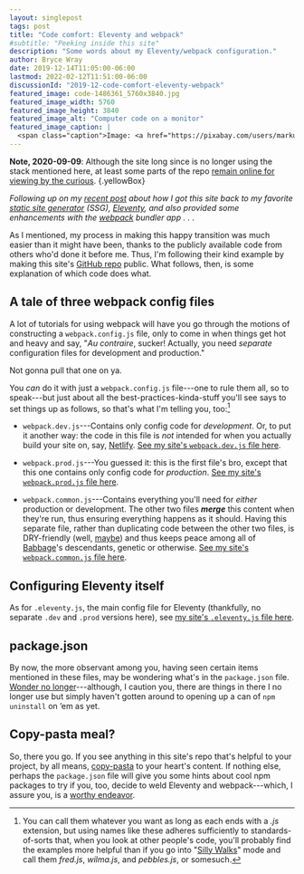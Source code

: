 ```yaml
---
layout: singlepost
tags: post
title: "Code comfort: Eleventy and webpack"
#subtitle: "Peeking inside this site"
description: "Some words about my Eleventy/webpack configuration."
author: Bryce Wray
date: 2019-12-14T11:05:00-06:00
lastmod: 2022-02-12T11:51:00-06:00
discussionId: "2019-12-code-comfort-eleventy-webpack"
featured_image: code-1486361_5760x3840.jpg
featured_image_width: 5760
featured_image_height: 3840
featured_image_alt: "Computer code on a monitor"
featured_image_caption: |
  <span class="caption">Image: <a href="https://pixabay.com/users/markusspiske-670330/?utm_source=link-attribution&amp;utm_medium=referral&amp;utm_campaign=image&amp;utm_content=1486361">Markus Spiske</a>; <a href="https://pixabay.com/?utm_source=link-attribution&amp;utm_medium=referral&amp;utm_campaign=image&amp;utm_content=1486361">Pixabay</a></span>
---
```


**Note, 2020-09-09**: Although the site long since is no longer using the stack mentioned here, at least some parts of the repo [remain online for viewing by the curious](https://github.com/brycewray/eleventy_bundler).
{.yellowBox}

*Following up on my [recent post](/posts/2019/12/packing-up/) about how I got this site back to my favorite [static site generator](https://staticgen.com) (SSG), [Eleventy](https://11ty.dev), and also provided some enhancements with the [webpack](https://webpack.js.org) bundler&nbsp;app&nbsp;.&nbsp;.&nbsp;.*

As I mentioned, my process in making this happy transition was much easier than it might have been, thanks to the publicly available code from others who'd done it before me. Thus, I'm following their kind example by making this site's [GitHub repo](https://github.com/brycewray/eleventy_bundler) public. What follows, then, is some explanation of which code does what.

## A tale of three webpack config files

A lot of tutorials for using webpack will have you go through the motions of constructing a `webpack.config.js` file, only to come in when things get hot and heavy and say, "*Au contraire*, sucker! Actually, you need *separate* configuration files for development and production."

Not gonna pull that one on ya.

You *can* do it with just a `webpack.config.js` file---one to rule them all, so to speak---but just about all the best-practices-kinda-stuff you'll see says to set things up as follows, so that's what I'm telling you, too:[^configNames]

[^configNames]: You can call them whatever you want as long as each ends with a *.js* extension, but using names like these adheres sufficiently to standards-of-sorts that, when you look at other people's code, you'll probably find the examples more helpful than if you go into "[Silly Walks](https://en.wikipedia.org/wiki/The_Ministry_of_Silly_Walks)" mode and call them *fred.js*, *wilma.js*, and *pebbles.js*, or somesuch.

- `webpack.dev.js`---Contains only config code for *development*. Or, to put it another way: the code in this file is *not* intended for when you actually build your site on, say, [Netlify](https://www.netlify.com). [See my site's `webpack.dev.js` file here](https://github.com/brycewray/eleventy_bundler/blob/master/webpack.dev.js).

- `webpack.prod.js`---You guessed it: this is the first file's bro, except that this one contains only config code for *production*. [See my site's `webpack.prod.js` file here](https://github.com/brycewray/eleventy_bundler/blob/master/webpack.prod.js).

- `webpack.common.js`---Contains everything you'll need for *either* production or development. The other two files ***merge*** this content when they're run, thus ensuring everything happens as it should. Having this separate file, rather than duplicating code between the other two files, is DRY-friendly (well, [maybe](https://thevaluable.dev/dry-principle-cost-benefit-example)) and thus keeps peace among all of [Babbage](https://www.computerhistory.org/babbage/)'s descendants, genetic or otherwise. [See my site's `webpack.common.js` file here](https://github.com/brycewray/eleventy_bundler/blob/master/webpack.common.js).

## Configuring Eleventy itself

As for `.eleventy.js`, the main config file for Eleventy (thankfully, no separate `.dev` and `.prod` versions here), see [my site's `.eleventy.js` file here](https://github.com/brycewray/eleventy_bundler/blob/master/.eleventy.js).

## package.json

By now, the more observant among you, having seen certain items mentioned in these files, may be wondering what's in the `package.json` file. [Wonder no longer](https://github.com/brycewray/eleventy_bundler/blob/master/package.json)---although, I caution you, there are things in there I no longer use but simply haven't gotten around to opening up a can of `npm uninstall` on ’em as yet.

## Copy-pasta meal?

So, there you go. If you see anything in this site's repo that's helpful to your project, by all means, [copy-pasta](https://knowyourmeme.com/memes/copypasta) to your heart's content. If nothing else, perhaps the `package.json` file will give you some hints about cool npm packages to try if you, too, decide to weld Eleventy and webpack---which, I assure you, is a [worthy endeavor](/posts/2019/12/packing-up/).
